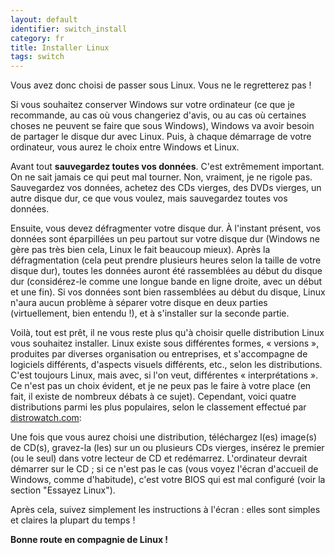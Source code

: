```yaml
---
layout: default
identifier: switch_install
category: fr
title: Installer Linux
tags: switch
---
```


Vous avez donc choisi de passer sous Linux. Vous ne le 
regretterez pas !

Si vous souhaitez conserver Windows sur votre ordinateur (ce que 
je recommande, au cas où vous changeriez d'avis, ou au cas où 
certaines choses ne peuvent se faire que sous Windows), Windows va 
avoir besoin de partager le disque dur avec Linux. Puis, à chaque 
démarrage de votre ordinateur, vous aurez le choix entre Windows et 
Linux.

Avant tout <b>sauvegardez toutes vos données</b>. C'est extrêmement 
important. On ne sait jamais ce qui peut mal tourner. Non, vraiment, 
je ne rigole pas. Sauvegardez vos données, achetez des CDs vierges, 
des DVDs vierges, un autre disque dur, ce que vous voulez, mais 
sauvegardez toutes vos données.

Ensuite, vous devez défragmenter votre disque dur. À l'instant 
présent, vos données sont éparpillées un peu partout sur votre disque 
dur (Windows ne gère pas très bien cela, Linux le fait beaucoup mieux). 
Après la défragmentation (cela peut prendre plusieurs heures selon la 
taille de votre disque dur), toutes les données auront été rassemblées 
au début du disque dur (considérez-le comme une longue bande en ligne 
droite, avec un début et une fin). Si vos données sont bien 
rassemblées au début du disque, Linux n'aura aucun problème à 
séparer votre disque en deux parties (virtuellement, bien entendu 
!), et à s'installer sur la seconde partie.

Voilà, tout est prêt, il ne vous reste plus qu'à choisir quelle 
distribution Linux vous souhaitez installer. Linux existe sous 
différentes formes, « versions », produites par diverses 
organisation ou entreprises, et s'accompagne de logiciels 
différents, d'aspects visuels différents, etc., selon les 
distributions. C'est toujours Linux, mais avec, si l'on veut, 
différentes « interprétations ». Ce n'est pas un choix évident, et 
je ne peux pas le faire à votre place (en fait, il existe de 
nombreux débats à ce sujet). Cependant, voici quatre 
distributions parmi les plus populaires, selon le classement 
effectué par <a 
href="http://www.distrowatch.com">distrowatch.com</a>:

<? make_distros_table() ?>

Une fois que vous aurez choisi une distribution, téléchargez 
l(es) image(s) de CD(s), gravez-la (les) sur un ou plusieurs CDs 
vierges, insérez le premier (ou le seul) dans votre lecteur de CD et 
redémarrez. L'ordinateur devrait démarrer sur le CD ; si ce n'est pas le 
cas (vous voyez l'écran d'accueil de Windows, comme d'habitude), c'est 
votre BIOS qui est mal configuré (voir la section "Essayez Linux").

Après cela, suivez simplement les instructions à l'écran : elles sont 
simples et claires la plupart du temps !

<b>Bonne route en compagnie de Linux !</b>

